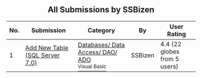 ﻿<div align="center">

## All Submissions by SSBizen

</div>

No.  | Submission | Category | By   | User Rating
---- | ---------- | -------- | ---- | -----------
1 | [Add New Table \(SQL Server 7\.0\)<br />](https://github.com/Planet-Source-Code/ssbizen-add-new-table-sql-server-7-0__1-24193) | [Databases/ Data Access/ DAO/ ADO<br /><sup>Visual Basic</sup>](../ByCategory/databases-data-access-dao-ado__1-6.md) | SSBizen | 4.4 (22 globes from 5 users)
